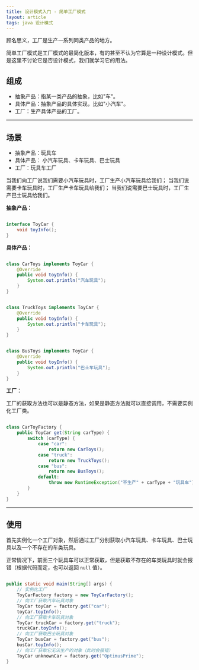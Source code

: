 ```yaml
---
title: 设计模式入门 - 简单工厂模式
layout: article
tags: java 设计模式
---
```


顾名思义，工厂是生产一系列同类产品的地方。

简单工厂模式是工厂模式的最简化版本，有的甚至不认为它算是一种设计模式。但是这里不讨论它是否设计模式，我们就学习它的用法。



## 组成

- 抽象产品：指某一类产品的抽象，比如"车"。
- 具体产品：抽象产品的具体实现，比如"小汽车"。
- 工厂：生产具体产品的工厂。


------



## 场景

- 抽象产品：玩具车
- 具体产品： 小汽车玩具、卡车玩具、巴士玩具
- 工厂：玩具车工厂

当我们向工厂说我们需要小汽车玩具时，工厂生产小汽车玩具给我们；
当我们说需要卡车玩具时，工厂生产卡车玩具给我们；
当我们说需要巴士玩具时，工厂生产巴士玩具给我们。

**抽象产品：**

```java

interface ToyCar {
    void toyInfo();
}

```

**具体产品：**

```java

class CarToys implements ToyCar {
    @Override
    public void toyInfo() {
        System.out.println("汽车玩具");
    }
}

```

```java

class TruckToys implements ToyCar {
    @Override
    public void toyInfo() {
        System.out.println("卡车玩具");
    }
}

```

```java

class BusToys implements ToyCar {
    @Override
    public void toyInfo() {
        System.out.println("巴士车玩具");
    }
}

```

**工厂：**

工厂的获取方法也可以是静态方法，如果是静态方法就可以直接调用，不需要实例化工厂类。

```java

class CarToyFactory {
    public ToyCar get(String carType) {
        switch (carType) {
            case "car":
                return new CarToys();
            case "truck":
                return new TruckToys();
            case "bus":
                return new BusToys();
            default:
                throw new RuntimeException("不生产" + carType + "玩具车");
        }
    }
}

```


------



## 使用

首先实例化一个工厂对象，然后通过工厂分别获取小汽车玩具、卡车玩具、巴士玩具以及一个不存在的车类玩具。

正常情况下，前面三个玩具车可以正常获取，但是获取不存在的车类玩具时就会报错（根据代码而定，也可以返回 `null` 值）。

```java

public static void main(String[] args) {
    // 实例化工厂
    ToyCarFactory factory = new ToyCarFactory();
    // 向工厂获取汽车玩具对象
    ToyCar toyCar = factory.get("car");
    toyCar.toyInfo();
    // 向工厂获取卡车玩具对象
    ToyCar truckCar = factory.get("truck");
    truckCar.toyInfo();
    // 向工厂获取巴士玩具对象
    ToyCar busCar = factory.get("bus");
    busCar.toyInfo();
    // 向工厂获取它无法生产的对象（此时会报错）
    ToyCar unknownCar = factory.get("OptimusPrime");
}

```
